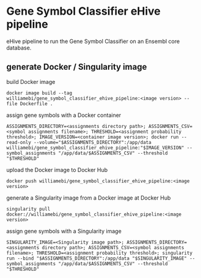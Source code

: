 # Gene Symbol Classifier eHive pipeline

eHive pipeline to run the Gene Symbol Classifier on an Ensembl core database.


## generate Docker / Singularity image

build Docker image
```
docker image build --tag williamebi/gene_symbol_classifier_ehive_pipeline:<image version> --file Dockerfile .
```

assign gene symbols with a Docker container
```
ASSIGNMENTS_DIRECTORY=<assignments directory path>; ASSIGNMENTS_CSV=<symbol assignments filename>; THRESHOLD=<assignment probability threshold>; IMAGE_VERSION=<container image version>; docker run --read-only --volume="$ASSIGNMENTS_DIRECTORY":/app/data williamebi/gene_symbol_classifier_ehive_pipeline:"$IMAGE_VERSION" --symbol_assignments "/app/data/$ASSIGNMENTS_CSV" --threshold "$THRESHOLD"
```

upload the Docker image to Docker Hub
```
docker push williamebi/gene_symbol_classifier_ehive_pipeline:<image version>
```

generate a Singularity image from a Docker image at Docker Hub
```
singularity pull docker://williamebi/gene_symbol_classifier_ehive_pipeline:<image version>
```

assign gene symbols with a Singularity image
```
SINGULARITY_IMAGE=<Singularity image path>; ASSIGNMENTS_DIRECTORY=<assignments directory path>; ASSIGNMENTS_CSV=<symbol assignments filename>; THRESHOLD=<assignment probability threshold>; singularity run --bind "$ASSIGNMENTS_DIRECTORY":/app/data "$SINGULARITY_IMAGE" --symbol_assignments "/app/data/$ASSIGNMENTS_CSV" --threshold "$THRESHOLD"
```
